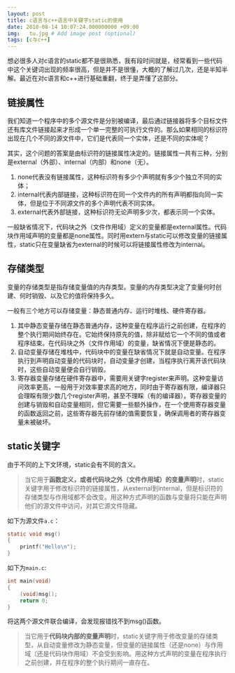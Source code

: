 ```yaml
---
layout: post
title: c语言与c++语言中关键字static的使用
date: 2018-08-14 10:07:24.000000000 +09:00
img:   tu.jpg # Add image post (optional)
tags: [c与c++]
---
```


想必很多人对c语言的static都不是很熟悉，我有段时间就是，经常看到一些代码中这个关键词出现的频率很高，但是并不是很懂，大概的了解过几次，还是半知半解。最近在对c语言和c++进行基础重翻，终于是弄懂了这部分。

## 链接属性
我们知道一个程序中的多个源文件是分别被编译，最后通过链接器将多个目标文件还有库文件链接起来才形成一个单一完整的可执行文件的。那么如果相同的标识符出现在几个不同的源文件中，它们是代表同一个实体，还是不同的实体呢？

其实，这个问题的答案是由标识符的链接属性决定的。链接属性一共有三种，分别是external（外部）、internal（内部）和none（无）。

1. none代表没有链接属性，这种标识符有多少个声明就有多少个独立不同的实体；
2. internal代表内部链接，这种标识符在同一个文件内的所有声明都指向同一实体，但是位于不同源文件的多个声明代表不同实体。
3. external代表外部链接，这种标识符无论声明多少次，都表示同一个实体。

一般缺省情况下，代码块之外（文件作用域）定义的变量都是external属性。代码块作用域声明的变量都是none属性。同时用extern与static可以修改变量的链接属性，static只在变量缺省为external的时候可以将链接属性修改为internal。

## 存储类型
变量的存储类型是指存储变量值的内存类型。变量的内存类型决定了变量何时创建、何时销毁、以及它的值将保持多久。

一般有三个地方可以存储变量：静态普通内存、运行时堆栈、硬件寄存器。

1. 其中静态变量存储在静态普通内存，这种变量在程序运行之前创建，在程序的整个执行期间始终存在。它始终保持原先的值，除非赋给它一个不同的值或者程序结束。在代码块之外（文件作用域）的变量，缺省情况下便是静态的。
2. 自动变量存储在堆栈中，代码块中的变量在缺省情况下就是自动变量。在程序执行到声明自动变量的代码块时，自动变量才创建，当程序执行离开该代码块时，这些自动变量便会自行销毁。
3. 寄存器变量存储在硬件寄存器中，需要用关键字register来声明。这种变量访问效率更高，一般用于对效率要求高的地方，同时由于寄存器有限，编译器只会理睬有限少数几个register声明，甚至不理睬（有的编译器）。寄存器变量的创建与销毁和自动变量相同，但它需要一些额外操作，在一个使用寄存器变量的函数返回之前，这些寄存器先前存储的值需要恢复，确保调用者的寄存器变量未被破坏。


## static关键字
由于不同的上下文环境，static会有不同的含义。

> 当它用于**函数定义，或者代码块之外（文件作用域）的变量声明**时，static关键字用于修改标识符的链接属性，从external到internal，但是标识符的存储类型与作用域都不会改变。用这种方式声明的函数与变量将只能在声明他们的源文件中访问，对其它源文件隐藏。

如下为源文件`a.c`：
```c
static void msg() 
{
    printf("Hello\n"); 
}
```
如下为`main.c`:
```c
int main(void)
{      
    (void)msg();
    return 0;
}
```
将这两个源文件联合编译，会发现报错找不到msg()函数。


> 当它用于**代码块内部的变量声明**时，static关键字用于修改变量的存储类型，从自动变量修改为静态变量，但变量的链接属性（还是none）与作用域（还是代码块作用域）不会受到影响。用这种方式声明的变量在程序执行之前创建，并在程序的整个执行期间一直存在。
